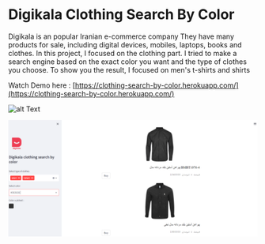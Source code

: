 # Digikala Clothing Search By Color

Digikala is an popular Iranian e-commerce company They have many products for sale, including digital devices, mobiles, laptops, books and clothes. In this project, I focused on the clothing part. I tried to make a search engine based on the exact color you want and the type of clothes you choose. To show you the result, I focused on men's t-shirts and shirts 

Watch Demo here : [https://clothing-search-by-color.herokuapp.com/](https://clothing-search-by-color.herokuapp.com/)

![alt Text](https://github.com/meysamraz/digikala-clothing-search-by-color/blob/master/src/demo.gif)

<p><img src="src/preview.png" alt=""></p>
